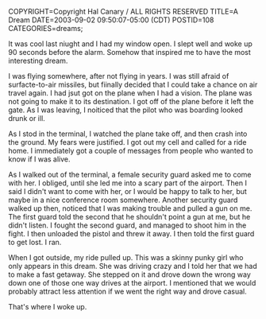 COPYRIGHT=Copyright Hal Canary / ALL RIGHTS RESERVED
TITLE=A Dream
DATE=2003-09-02 09:50:07-05:00 (CDT)
POSTID=108
CATEGORIES=dreams;

It was cool last niught and I had my window open. I slept well and woke up 90 seconds before the alarm. Somehow that inspired me to have the most interesting dream.

I was flying somewhere, after not flying in years. I was still afraid of surfacte-to-air missiles, but fiinally decided that I could take a chance on air travel again. I had jsut got on the plane when I had a vision. The plane was not going to make it to its destination. I got off of the plane before it left the gate. As I was leaving, I noiticed that the pilot who was boarding looked drunk or ill.

As I stod in the terminal, I watched the plane take off, and then crash into the ground. My fears were justified. I got out my cell and called for a ride home. I immediately got a couple of messages from people who wanted to know if I was alive.

As I walked out of the terminal, a female security guard asked me to come with her. I obliged, until she led me into a scary part of the airport. Then I said I didn't want to come with her, or I would be happy to talk to her, but maybe in a nice conference room somewhere. Another security guard walked up then, noticed that I was making trouble and pulled a gun on me. The first guard told the second that he shouldn't point a gun at me, but he didn't listen. I fought the second guard, and managed to shoot him in the fight. I then unloaded the pistol and threw it away. I then told the first guard to get lost. I ran.

When I got outside, my ride pulled up. This was a skinny punky girl who only appears in this dream. She was driving crazy and I told her that we had to make a fast getaway. She stepped on it and drove down the wrong way down one of those one way drives at the airport. I mentioned that we would probably attract less attention if we went the right way and drove casual.

That's where I woke up.
